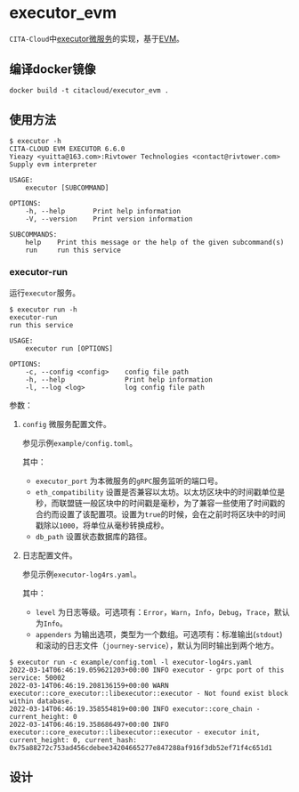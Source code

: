 # executor_evm

`CITA-Cloud`中[executor微服务](https://github.com/cita-cloud/cita_cloud_proto/blob/master/protos/executor.proto)的实现，基于[EVM](https://learnblockchain.cn/2019/04/09/easy-evm/)。

## 编译docker镜像
```
docker build -t citacloud/executor_evm .
```

## 使用方法

```
$ executor -h
CITA-CLOUD EVM EXECUTOR 6.6.0
Yieazy <yuitta@163.com>:Rivtower Technologies <contact@rivtower.com>
Supply evm interpreter

USAGE:
    executor [SUBCOMMAND]

OPTIONS:
    -h, --help       Print help information
    -V, --version    Print version information

SUBCOMMANDS:
    help    Print this message or the help of the given subcommand(s)
    run     run this service
```

### executor-run

运行`executor`服务。

```
$ executor run -h
executor-run
run this service

USAGE:
    executor run [OPTIONS]

OPTIONS:
    -c, --config <config>    config file path
    -h, --help               Print help information
    -l, --log <log>          log config file path
```

参数：
1. `config` 微服务配置文件。

    参见示例`example/config.toml`。

    其中：
    * `executor_port` 为本微服务的`gRPC`服务监听的端口号。
    * `eth_compatibility` 设置是否兼容以太坊。以太坊区块中的时间戳单位是秒，而联盟链一般区块中的时间戳是毫秒，为了兼容一些使用了时间戳的合约而设置了该配置项。设置为`true`的时候，会在之前时将区块中的时间戳除以`1000`，将单位从毫秒转换成秒。
    * `db_path` 设置状态数据库的路径。
2. 日志配置文件。

    参见示例`executor-log4rs.yaml`。

    其中：

    * `level` 为日志等级。可选项有：`Error`，`Warn`，`Info`，`Debug`，`Trace`，默认为`Info`。
    * `appenders` 为输出选项，类型为一个数组。可选项有：标准输出(`stdout`)和滚动的日志文件（`journey-service`），默认为同时输出到两个地方。


```
$ executor run -c example/config.toml -l executor-log4rs.yaml
2022-03-14T06:46:19.059621203+00:00 INFO executor - grpc port of this service: 50002
2022-03-14T06:46:19.208136159+00:00 WARN executor::core_executor::libexecutor::executor - Not found exist block within database.
2022-03-14T06:46:19.358554819+00:00 INFO executor::core_chain - current_height: 0
2022-03-14T06:46:19.358686497+00:00 INFO executor::core_executor::libexecutor::executor - executor init, current_height: 0, current_hash: 0x75a88272c753ad456cdebee34204665277e847288af916f3db52ef71f4c651d1
```

## 设计
